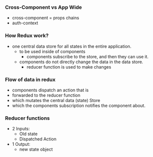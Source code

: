 ### Cross-Component vs App Wide
- cross-component = props chains
- auth-context

### How Redux work?
- one central data store for all states in the entire application. 
  - to be used inside of components 
    - components subscribe to the store, and then they can use it. 
  - components do not directly change the data in the data store. 
    - reducer function is used to make changes 

### Flow of data in redux 
- components dispatch an action that is 
- forwarded to the reducer function
- which mutates the central data (state) Store
- which the components subscription notifies the component about. 

### Reducer functions 
- 2 Inputs:
  - Old state
  - Dispatched Action
- 1 Output: 
  - new state object
